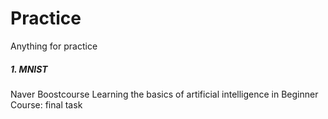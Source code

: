# Practice
Anything for practice

##### 1. MNIST
Naver Boostcourse Learning the basics of artificial intelligence in Beginner Course: final task
